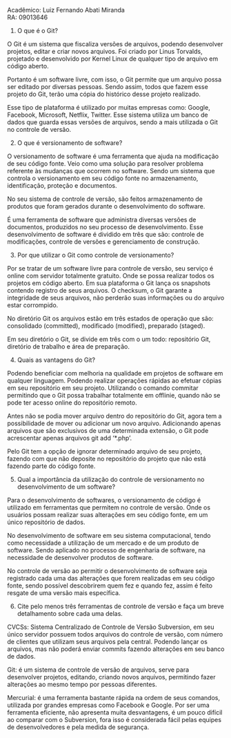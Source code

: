 Acadêmico: Luiz Fernando Abati Miranda       
RA: 09013646

1. O que é o Git?

O Git é um sistema que fiscaliza versões de arquivos, podendo desenvolver projetos, editar e criar novos arquivos. Foi criado por Linus Torvalds, projetado e desenvolvido por Kernel Linux de qualquer tipo de arquivo em código aberto. 

Portanto é um software livre, com isso, o Git permite que um arquivo possa ser editado por diversas pessoas. Sendo assim, todos que fazem esse projeto do Git, terão uma cópia do histórico desse projeto realizado. 

Esse tipo de plataforma é utilizado por muitas empresas como: Google, Facebook, Microsoft, Netflix, Twitter. Esse sistema utiliza um banco de dados que guarda essas versões de arquivos, sendo a mais utilizada o Git no controle de versão.
	
2. O que é versionamento de software?

O versionamento de software é uma ferramenta que ajuda na modificação de seu código fonte. Veio como uma solução para resolver problema referente às mudanças que ocorrem no software. Sendo um sistema que controla o versionamento em seu código fonte no armazenamento, identificação, proteção e documentos.

No seu sistema de controle de versão, são feitos armazenamento de produtos que foram gerados durante o desenvolvimento do software.
 
É uma ferramenta de software que administra diversas versões de documentos, produzidos no seu processo de desenvolvimento. Esse desenvolvimento de software é dividido em três que são: controle de modificações, controle de versões e gerenciamento de construção.

3. Por que utilizar o Git como controle de versionamento?

Por se tratar de um software livre para controle de versão, seu serviço é online com servidor totalmente gratuito. Onde se possa realizar todos os projetos em código aberto. Em sua plataforma o Git lança os snapshots contendo registro de seus arquivos. O checksum, o Git garante a integridade de seus arquivos, não perderão suas informações ou do arquivo estar corrompido. 

No diretório Git os arquivos estão em três estados de operação que são: consolidado (committed), modificado (modified), preparado (staged).

Em seu diretório o Git, se divide em três com o um todo: repositório Git, diretório de trabalho e área de preparação.

4. Quais as vantagens do Git?

Podendo beneficiar com melhoria na qualidade em projetos de software em qualquer linguagem. Podendo realizar operações rápidas ao efetuar cópias em seu repositório em seu projeto. Utilizando o comando commitar permitindo que o Git possa trabalhar totalmente em offlinie, quando não se pode ter acesso online do repositório remoto. 

Antes não se podia mover arquivo dentro do repositório do Git, agora tem a possibilidade de mover ou adicionar um novo arquivo. Adicionando apenas arquivos que são exclusivos de uma determinada extensão, o Git pode acrescentar apenas arquivos git add ‘*.php’.

Pelo Git tem a opção de ignorar determinado arquivo de seu projeto, fazendo com que não deposite no repositório do projeto que não está fazendo parte do código fonte.

5. Qual a importância da utilização do controle de versionamento no desenvolvimento de um software?

Para o desenvolvimento de softwares, o versionamento de código é utilizado em ferramentas que permitem no controle de versão. Onde os usuários possam realizar suas alterações em seu código fonte, em um único repositório de dados. 

No desenvolvimento de software em seu sistema computacional, tendo como necessidade a utilização de um mercado e de um produto de software. Sendo aplicado no processo de engenharia de software, na necessidade de desenvolver produtos de software.

No controle de versão ao permitir o desenvolvimento de software seja registrado cada uma das alterações que forem realizadas em seu código fonte, sendo possível descobrirem quem fez e quando fez, assim é feito resgate de uma versão mais específica.

6. Cite pelo menos três ferramentas de controle de versão e faça um breve detalhamento sobre cada uma delas.

CVCSs: Sistema Centralizado de Controle de Versão Subversion, em seu único servidor  possuem todos arquivos do controle de versão, com número de clientes que utilizam seus arquivos pela central. Podendo lançar os arquivos, mas não poderá enviar commits fazendo alterações em seu banco de dados.

Git: é um sistema de controle de versão de arquivos, serve para desenvolver projetos, editando, criando novos arquivos, permitindo fazer alterações ao mesmo tempo por pessoas diferentes.

Mercurial: é uma ferramenta bastante rápida na ordem de seus comandos, utilizada por grandes empresas como Facebook e Google. Por ser uma ferramenta eficiente, não apresenta muita desvantagens, é um pouco difícil ao comparar com o  Subversion, fora isso é considerada fácil pelas equipes de desenvolvedores e pela medida de segurança.
